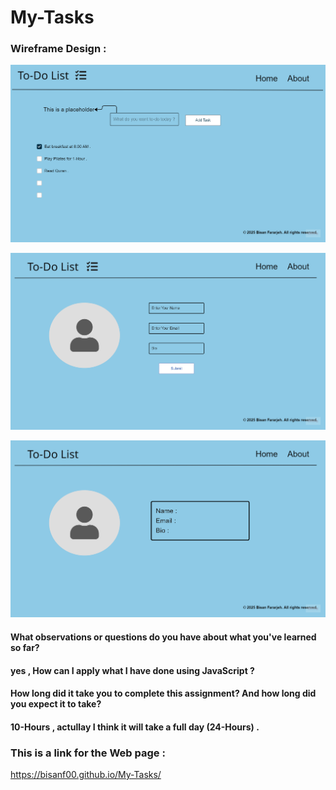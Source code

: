 # My-Tasks

### Wireframe Design :

![Homepage](/images/homepage.png)

![Aboutpage](/images/aboutpage1.png)

![Aboutpage2](/images/aboutpage2.png)


#### What observations or questions do you have about what you've learned so far?
#### yes , How can I apply what I have done using JavaScript ?

#### How long did it take you to complete this assignment? And how long did you expect it to take?
#### 10-Hours , actullay I think it will take a full day (24-Hours) .


### This is a link for the Web page :

https://bisanf00.github.io/My-Tasks/